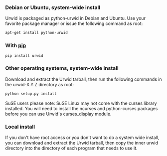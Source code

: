 ### Debian or Ubuntu, system-wide install

Urwid is packaged as python-urwid in Debian and Ubuntu. Use your favorite package manager or issue the following command as root:

```sh
apt-get install python-urwid
```

### With [pip](https://pypi.python.org/pypi/urwid/)
```
pip install urwid
```

### Other operating systems, system-wide install

Download and extract the Urwid tarball, then run the following commands in the urwid-X.Y.Z directory as root:

```sh
python setup.py install
```

SuSE users please note: SuSE Linux may not come with the curses library installed. You will need to install the ncurses and python-curses packages before you can use Urwid's curses_display module.

### Local install

If you don't have root access or you don't want to do a system wide install, you can download and extract the Urwid tarball, then copy the inner urwid directory into the directory of each program that needs to use it. 